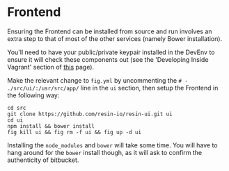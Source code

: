Frontend
========

Ensuring the Frontend can be installed from source and run involves an extra step to that of most of the other services (namely Bower installation).

You'll need to have your public/private keypair installed in the DevEnv to ensure it will check these components out (see the 'Developing Inside Vagrant' section of [this](https://github.com/resin-io/hq/wiki/Setting-up-the-Development-Environment) page).

Make the relevant change to `fig.yml` by uncommenting the `# - ./src/ui/:/usr/src/app/` line in the `ui` section, then setup the Frontend in the following way:

    cd src
    git clone https://github.com/resin-io/resin-ui.git ui
    cd ui
    npm install && bower install
    fig kill ui && fig rm -f ui && fig up -d ui

Installing the `node_modules` and `bower` will take some time. You will have to hang around for the `bower` install though, as it will ask to confirm the authenticity of bitbucket.